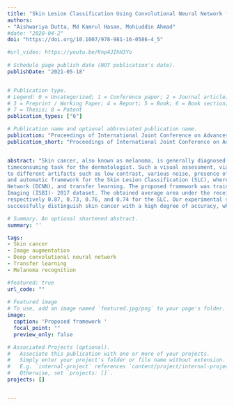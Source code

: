 ```yaml
---
title: "Skin Lesion Classification Using Convolutional Neural Network for Melanoma Recognition"
authors:
- "Aishwariya Dutta, Md Kamrul Hasan, Mohiuddin Ahmad"
#date: "2020-04-2"
doi: "https://doi.org/10.1007/978-981-16-0586-4_5"

#url_video: https://youtu.be/Knp4JIhH3Yo
  
# Schedule page publish date (NOT publication's date).
publishDate: "2021-05-18"


# Publication type.
# Legend: 0 = Uncategorized; 1 = Conference paper; 2 = Journal article;
# 3 = Preprint / Working Paper; 4 = Report; 5 = Book; 6 = Book section;
# 7 = Thesis; 8 = Patent
publication_types: ["6"]

# Publication name and optional abbreviated publication name.
publication: "Proceedings of International Joint Conference on Advances in Computational Intelligence, pp 55-56"
publication_short: "Proceedings of International Joint Conference on Advances in Computational Intelligence, pp 55-56"


abstract: "Skin cancer, also known as melanoma, is generally diagnosed visually from the dermoscopic images, which is a tedious and 
timeconsuming task for the dermatologist. Such a visual assessment, via the naked eye for skin cancers, is a challenging and arduous due 
to different artifacts such as low contrast, various noise, presence of hair, fiber, and air bubbles, etc. This article proposes a robust 
and automatic framework for the Skin Lesion Classification (SLC), where we have integrated image augmentation, Deep Convolutional Neural 
Network (DCNN), and transfer learning. The proposed framework was trained and tested on publicly available IEEE International Symposium on Biomedical
Imaging (ISBI)- 2017 dataset. The obtained average area under the receiver operating characteristic curve (AUC), recall, precision, and F1-score are
respectively 0.87, 0.73, 0.76, and 0.74 for the SLC. Our experimental studies for lesion classification demonstrate that the proposed approach can 
successfully distinguish skin cancer with a high degree of accuracy, which has the capability of skin lesion identification for melanoma recognition. "

# Summary. An optional shortened abstract.
summary: ''

tags:
- Skin cancer
- Image augmentation
- Deep convolutional neural network
- Transfer learning
- Melanoma recognition

#featured: true
url_code: ""
  
# Featured image
# To use, add an image named `featured.jpg/png` to your page's folder.
image:
  caption: 'Proposed framework '
  focal_point: ""
  preview_only: false

# Associated Projects (optional).
#   Associate this publication with one or more of your projects.
#   Simply enter your project's folder or file name without extension.
#   E.g. `internal-project` references `content/project/internal-project/index.md`.
#   Otherwise, set `projects: []`.
projects: []


---
```

